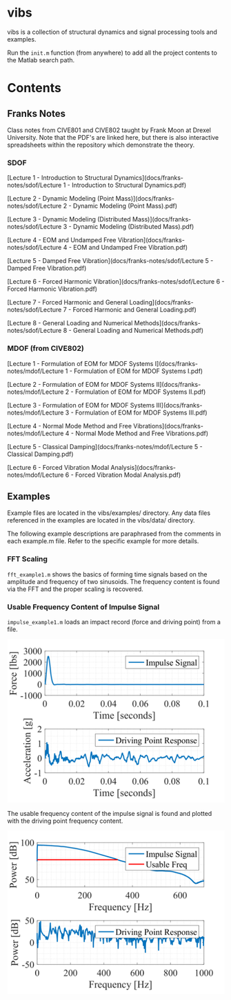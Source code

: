 # vibs

vibs is a collection of structural dynamics and signal processing tools and examples.

Run the `init.m` function (from anywhere) to add all the project contents to the Matlab search path.

# Contents

## Franks Notes
Class notes from CIVE801 and CIVE802 taught by Frank Moon at Drexel University. Note that the PDF's are linked here, but there is also interactive spreadsheets within the repository which demonstrate the theory.

### SDOF
[Lecture 1 - Introduction to Structural Dynamics](docs/franks-notes/sdof/Lecture 1 - Introduction to Structural Dynamics.pdf)

[Lecture 2 - Dynamic Modeling (Point Mass)](docs/franks-notes/sdof/Lecture 2 - Dynamic Modeling (Point Mass).pdf)

[Lecture 3 - Dynamic Modeling (Distributed Mass)](docs/franks-notes/sdof/Lecture 3 - Dynamic Modeling (Distributed Mass).pdf)

[Lecture 4 - EOM and Undamped Free Vibration](docs/franks-notes/sdof/Lecture 4 - EOM and Undamped Free Vibration.pdf)

[Lecture 5 - Damped Free Vibration](docs/franks-notes/sdof/Lecture 5 - Damped Free Vibration.pdf)

[Lecture 6 - Forced Harmonic Vibration](docs/franks-notes/sdof/Lecture 6 - Forced Harmonic Vibration.pdf)

[Lecture 7 - Forced Harmonic and General Loading](docs/franks-notes/sdof/Lecture 7 - Forced Harmonic and General Loading.pdf)

[Lecture 8 - General Loading and Numerical Methods](docs/franks-notes/sdof/Lecture 8 - General Loading and Numerical Methods.pdf)


### MDOF (from CIVE802)
[Lecture 1 - Formulation of EOM for MDOF Systems I](docs/franks-notes/mdof/Lecture 1 - Formulation of EOM for MDOF Systems I.pdf)

[Lecture 2 - Formulation of EOM for MDOF Systems II](docs/franks-notes/mdof/Lecture 2 - Formulation of EOM for MDOF Systems II.pdf)

[Lecture 3 - Formulation of EOM for MDOF Systems III](docs/franks-notes/mdof/Lecture 3 - Formulation of EOM for MDOF Systems III.pdf)

[Lecture 4 - Normal Mode Method and Free Vibrations](docs/franks-notes/mdof/Lecture 4 - Normal Mode Method and Free Vibrations.pdf)

[Lecture 5 - Classical Damping](docs/franks-notes/mdof/Lecture 5 - Classical Damping.pdf)

[Lecture 6 - Forced Vibration Modal Analysis](docs/franks-notes/mdof/Lecture 6 - Forced Vibration Modal Analysis.pdf)


## Examples

Example files are located in the vibs/examples/ directory. Any data files referenced in the examples are located in the vibs/data/ directory.

The following example descriptions are paraphrased from the comments in each example.m file. Refer to the specific example for more details.

### FFT Scaling

`fft_example1.m` shows the basics of forming time signals based on the amplitude and frequency of two sinusoids. The frequency content is found via the FFT and the proper scaling is recovered.

### Usable Frequency Content of Impulse Signal

`impulse_example1.m` loads an impact record (force and driving point) from a file.

![impulse_time](data/impulse_time.png)

The usable frequency content of the impulse signal is found and plotted with the driving point frequency content.

![impulse_freq](data/impulse_freq.png)
